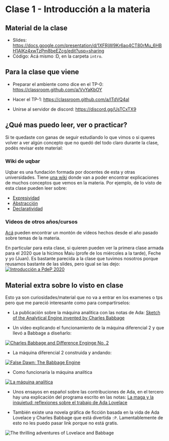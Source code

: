 # Clase 1 - Introducción a la materia

## Material de la clase

- Slides: https://docs.google.com/presentation/d/1XFRjW9Kr6ao4CT80rMu_6HBH1AlKz4xwTzPm8beEZcg/edit?usp=sharing
- Código: Acá mismo :D, en la carpeta `intro`.

## Para la clase que viene
- Preparar el ambiente como dice en el TP-0:
https://classroom.github.com/a/VvYaKbOY
- Hacer el TP-1:
https://classroom.github.com/a/lTdVQ4aI

- Unirse al servidor de discord:
https://discord.gg/UsTCxTX9

## ¿Qué mas puedo leer, ver o practicar?

Si te quedaste con ganas de seguir estudiando lo que vimos o si queres volver a ver algún concepto que no quedó del todo claro durante la clase, podés revisar este material:

### Wiki de uqbar

Uqbar es una fundación formada por docentes de esta y otras universidades. Tiene [una wiki](http://wiki.uqbar.org/wiki/articles/expresividad.html) donde van a poder encontrar explicaciones de muchos conceptos que vemos en la materia. Por ejemplo, de lo visto de esta clase pueden leer sobre: 
- [Expresividad](http://wiki.uqbar.org/wiki/articles/expresividad.html)
- [Abstracción](http://wiki.uqbar.org/wiki/articles/abstraccion.html)
- [Declaratividad](http://wiki.uqbar.org/wiki/articles/declaratividad.html)


### Videos de otros años/cursos
[Acá](https://www.pdep.com.ar/material/videos) pueden encontrar un montón de vídeos hechos desde el año pasado sobre temas de la materia.

En particular para esta clase, si quieren pueden ver la primera clase armada para el 2020 que la hicimos Maiu (profe de los miércoles a la tarde), Feche y yo (Juan). Es bastante parecida a la clase que tuvimos nosotros porque reusamos bastante de las slides, pero igual se las dejo:
[![Introducción a PdeP 2020](https://img.youtube.com/vi/NrgosnyOWNU/0.jpg)](https://youtu.be/NrgosnyOWNU "Introducción a PdeP 2020")

## Material extra sobre lo visto en clase

Esto ya son curiosidades/material que no va a entrar en los examenes o tps pero que me pareció interesante como para compartirselos:

- La publicación sobre la máquina analítica con las notas de Ada: [Sketch of the Analytical Engine invented by Charles Babbage](https://www.fourmilab.ch/babbage/sketch.html)

- Un vídeo explicando el funcionamiento de la máquina diferencial 2 y que llevó a Babbage a diseñarlo:

[![Charles Babbage and Difference Enginge No. 2](https://img.youtube.com/vi/7K5p_tBcrd0/0.jpg)](https://youtu.be/7K5p_tBcrd0 "Charles Babbage and Difference Enginge No. 2")

- La máquina diferencial 2 construida y andando:

[![False Dawn: The Babbage Engine](https://img.youtube.com/vi/XSkGY6LchJs/0.jpg)](https://youtu.be/XSkGY6LchJs "False Dawn: The Babbage Engine")

- Como funcionaría la máquina analítica

[![La máquina analítica](https://img.youtube.com/vi/5rtKoKFGFSM/0.jpg)](https://youtu.be/5rtKoKFGFSM "La máquina analítica")

- Unos ensayos en español sobre las contribuciones de Ada, en el tercero hay una explicación del programa escrito en las notas: [La maga y la inquietud: reflexiones sobre el trabajo de Ada Lovelace](https://colectivodisonancia.net/wp-content/uploads/2021/04/La-Maga-y-la-Inquietud_online.pdf)

- También existe una novela gráfica de ficción basada en la vida de Ada Lovelace y Charles Babbage que está divertida `:P`. Lamentablemente de esto no les puedo pasar link porque no está gratis.

![The thrilling adventures of Lovelace and Babbage](https://images-na.ssl-images-amazon.com/images/I/91Al-vESJEL.jpg)
